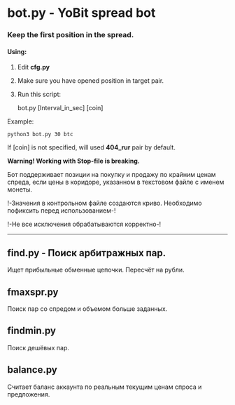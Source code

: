 # bot.py - YoBit spread bot
### Keep the first position in the spread.

#### Using:
1. Edit **cfg.py**
3. Make sure you have opened position in target pair.
4. Run this script:


    bot.py [Interval_in_sec] [coin]

Example:

    python3 bot.py 30 btc

If [coin] is not specified, will used **404_rur** pair by default.

**Warning! Working with Stop-file is breaking.**


Бот поддерживает позиции на покупку и продажу по крайним ценам спреда, если цены в коридоре, указанном в текстовом файле с именем монеты.

!-Значения в контрольном файле создаются криво. Необходимо пофиксить перед использованием-!

!-Не все исключения обрабатываются корректно-!

------------

## find.py - Поиск арбитражных пар.
Ищет прибыльные обменные цепочки. Пересчёт на рубли.

## fmaxspr.py
Поиск пар со спредом и объемом больше заданных.

## findmin.py
Поиск дешёвых пар.

## balance.py
Считает баланс аккаунта по реальным текущим ценам спроса и предложения.
